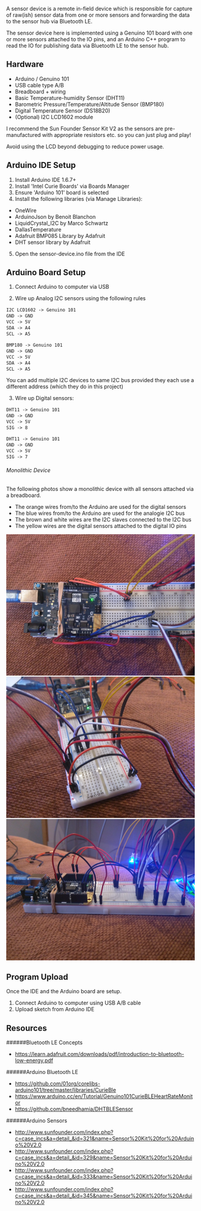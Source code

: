 A sensor device is a remote in-field device which is responsible for capture of raw(ish) sensor data from one or more sensors and forwarding the data to the sensor hub via Bluetooth LE.

The sensor device here is implemented using a Genuino 101 board with one or more sensors attached to the IO pins, and an Arduino C++ program to read the IO for publishing data via Bluetooth LE to the sensor hub.

Hardware
--------
- Arduino / Genuino 101
- USB cable type A/B
- Breadboard + wiring
- Basic Temperature-humidity Sensor (DHT11)
- Barometric Pressure/Temperature/Altitude Sensor (BMP180)
- Digital Temperature Sensor (DS18B20)
- (Optional) I2C LCD1602 module

I recommend the Sun Founder Sensor Kit V2 as the sensors are pre-manufactured with appropriate resistors etc. so you can just plug and play!

Avoid using the LCD beyond debugging to reduce power usage.

Arduino IDE Setup
-----------------
1. Install Arduino IDE 1.6.7+
2. Install 'Intel Curie Boards' via Boards Manager
3. Ensure 'Arduino 101' board is selected
4. Install the following libraries (via Manage Libraries):
- OneWire
- ArduinoJson by Benoit Blanchon
- LiquidCrystal_I2C by Marco Schwartz
- DallasTemperature
- Adafruit BMP085 Library by Adafruit
- DHT sensor library by Adafruit
5. Open the sensor-device.ino file from the IDE

Arduino Board Setup
-------------------
1) Connect Arduino to computer via USB

2) Wire up Analog I2C sensors using the following rules
```
I2C LCD1602 -> Genuino 101
GND -> GND
VCC -> 5V
SDA -> A4
SCL -> A5
```
```
BMP180 -> Genuino 101
GND -> GND
VCC -> 5V
SDA -> A4
SCL -> A5
```
You can add multiple I2C devices to same I2C bus provided they each use a different address (which they do in this project)

3) Wire up Digital sensors:
```
DHT11 -> Genuino 101
GND -> GND
VCC -> 5V
SIG -> 8
```
```
DHT11 -> Genuino 101
GND -> GND
VCC -> 5V
SIG -> 7
```

###### Monolithic Device
The following photos show a monolithic device with all sensors attached via a breadboard.
- The orange wires from/to the Arduino are used for the digital sensors
- The blue wires from/to the Arduino are used for the analogie I2C bus
- The brown and white wires are the I2C slaves connected to the I2C bus
- The yellow wires are the digital sensors attached to the digital IO pins

![Top View](https://raw.githubusercontent.com/spiritedtechie/sensor-fun/master/sensor-devices/images/top-view.jpg)
![Side View 1](https://raw.githubusercontent.com/spiritedtechie/sensor-fun/master/sensor-devices/images/side-view-1.jpg)
![Side View 2](https://raw.githubusercontent.com/spiritedtechie/sensor-fun/master/sensor-devices/images/side-view-2.jpg)

Program Upload
--------------
Once the IDE and the Arduino board are setup.

1. Connect Arduino to computer using USB A/B cable
2. Upload sketch from Arduino IDE

Resources
---------
######Bluetooth LE Concepts
* https://learn.adafruit.com/downloads/pdf/introduction-to-bluetooth-low-energy.pdf

######Arduino Bluetooth LE
* https://github.com/01org/corelibs-arduino101/tree/master/libraries/CurieBle
* https://www.arduino.cc/en/Tutorial/Genuino101CurieBLEHeartRateMonitor
* https://github.com/bneedhamia/DHTBLESensor

######Arduino Sensors
* http://www.sunfounder.com/index.php?c=case_incs&a=detail_&id=321&name=Sensor%20Kit%20for%20Arduino%20V2.0
* http://www.sunfounder.com/index.php?c=case_incs&a=detail_&id=329&name=Sensor%20Kit%20for%20Arduino%20V2.0
* http://www.sunfounder.com/index.php?c=case_incs&a=detail_&id=333&name=Sensor%20Kit%20for%20Arduino%20V2.0
* http://www.sunfounder.com/index.php?c=case_incs&a=detail_&id=345&name=Sensor%20Kit%20for%20Arduino%20V2.0
